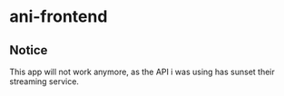 ani-frontend
=================================================
Notice
---
This app will not work anymore, as the API i was using has sunset their streaming service.
